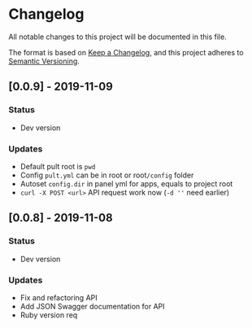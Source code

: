 # Changelog
All notable changes to this project will be documented in this file.

The format is based on [Keep a Changelog](https://keepachangelog.com/en/1.0.0/),
and this project adheres to [Semantic Versioning](https://semver.org/spec/v2.0.0.html).

## [0.0.9] - 2019-11-09
### Status
- Dev version

### Updates
- Default pult root is `pwd`
- Config `pult.yml` can be in root or root`/config` folder
- Autoset `config.dir` in panel yml for apps, equals to project root
- `curl -X POST <url>` API request work now (`-d ''` need earlier)

## [0.0.8] - 2019-11-08
### Status
- Dev version

### Updates
- Fix and refactoring API
- Add JSON Swagger documentation for API
- Ruby version req
